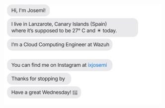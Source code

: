 [![](https://raw.githubusercontent.com/ixjosemi/ixjosemi/master/chat.svg?token=AAABPWFQB3UQVH67GAPKNRLAXLBQG)](https://twitter.com/jasonlong)
